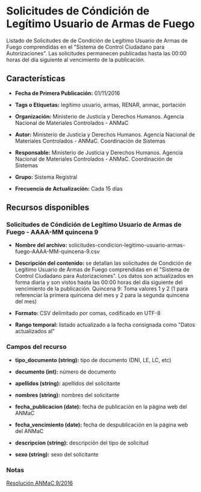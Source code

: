 Solicitudes de Cóndición de Legítimo Usuario de Armas de Fuego
==============================================================

Listado de Solicitudes de de Condición de Legítimo Usuario de Armas de Fuego comprendidas en el "Sistema de Control Ciudadano para Autorizaciones". Las solicitudes permanecen publicadas hasta las 00:00 horas del día siguiente al vencimiento de la publicación.

Características
---------------

-	**Fecha de Primera Publicación:** 01/11/2016

-	**Tags o Etiquetas:** legítimo usuario, armas, RENAR, anmac, portación  

-	**Organización:** Ministerio de Justicia y Derechos Humanos. Agencia Nacional de Materiales Controlados - ANMaC 

-	**Autor:** Ministerio de Justicia y Derechos Humanos. Agencia Nacional de Materiales Controlados - ANMaC. Coordinación de Sistemas

- **Responsable:** Ministerio de Justicia y Derechos Humanos. Agencia Nacional de Materiales Controlados - ANMaC. Coordinación de Sistemas

-	**Grupo:** Sistema Registral

- **Frecuencia de Actualización:** Cada 15 días

Recursos disponibles
--------------------

### Solicitudes de Cóndición de Legítimo Usuario de Armas de Fuego - AAAA-MM quincena 9

-	**Nombre del archivo:** solicitudes-condicion-legitimo-usuario-armas-fuego-AAAA-MM-quincena-9.csv

-	**Descripción del contenido:** se detallan las solicitudes de Condición de Legítimo Usuario de Armas de Fuego comprendidas en el "Sistema de Control Ciudadano para Autorizaciones". Los datos son actualizados en forma diaria y son vistos hasta las 00:00 horas del día siguiente del vencimiento de la publicación. Quincena 9: Toma valores 1 y 2 (1 para referenciar la primera quincena del mes y 2 para la segunda quincena del mes)

-	**Formato:** CSV delimitado por comas, codificado en UTF-8

-	**Rango temporal:** listado actualizado a la fecha consignada como "Datos actualizados al"

### Campos del recurso

-	**tipo_documento (string):** tipo de documento (DNI, LE, LC, etc)

-	**documento (int):** número de documento

-	**apellidos (string):** apellidos del solicitante

-	**nombres (string):** nombres del solicitante

-	**fecha_publicacion (date):** fecha de publicación en la página web del ANMaC

-	**fecha_vencimiento (date):** fecha de despublicación en la página web del ANMaC

-	**descripcion (string):** descripción del tipo de solicitud

-	**sexo (string):** sexo del solicitante

### Notas

[Resolución ANMaC 9/2016](http://servicios.infoleg.gob.ar/infolegInternet/anexos/265000-269999/265340/norma.htm)
